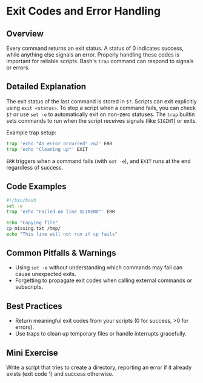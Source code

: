 # Exit Codes and Error Handling

## Overview
Every command returns an exit status. A status of 0 indicates success, while anything else signals an error. Properly handling these codes is important for reliable scripts. Bash's `trap` command can respond to signals or errors.

## Detailed Explanation
The exit status of the last command is stored in `$?`. Scripts can exit explicitly using `exit <status>`. To stop a script when a command fails, you can check `$?` or use `set -e` to automatically exit on non-zero statuses. The `trap` builtin sets commands to run when the script receives signals (like `SIGINT`) or exits.

Example trap setup:
```bash
trap 'echo "An error occurred" >&2' ERR
trap 'echo "Cleaning up"' EXIT
```
`ERR` triggers when a command fails (with `set -e`), and `EXIT` runs at the end regardless of success.

## Code Examples
```bash
#!/bin/bash
set -e
trap 'echo "Failed on line $LINENO"' ERR

echo "Copying file"
cp missing.txt /tmp/
echo "This line will not run if cp fails"
```

## Common Pitfalls & Warnings
- Using `set -e` without understanding which commands may fail can cause unexpected exits.
- Forgetting to propagate exit codes when calling external commands or subscripts.

## Best Practices
- Return meaningful exit codes from your scripts (0 for success, >0 for errors).
- Use traps to clean up temporary files or handle interrupts gracefully.

## Mini Exercise
Write a script that tries to create a directory, reporting an error if it already exists (exit code 1) and success otherwise.
